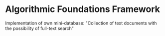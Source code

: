 # Algorithmic Foundations Framework 
Implementation of own mini-database: "Collection of text documents with the possibility of full-text search"
